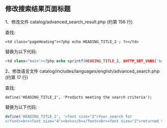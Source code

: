 ## 修改搜索结果页面标题

1、修改文件 catalog/advanced_search_result.php (约第 156 行)

查找: 

`<td class="pageHeading"><?php echo HEADING_TITLE_2 ; ?></td>`

替换为以下代码:

```php
<td class="main"><?php echo sprintf(HEADING_TITLE_2, $HTTP_GET_VARS['keywords']);?></td>
```  

2、修改语言文件 catalog/includes/languages/english/advanced_search.php (约第 17 行)

查找:

`define('HEADING_TITLE_2', 'Products meeting the search criteria');`

替换为以下代码:

```php
define('HEADING_TITLE_2', '<font size="2">Your search for
</font><br><font size="4"><b>%s</b></font><br><font size="2">returned the following results:</font>');
```
